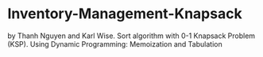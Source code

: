 # Inventory-Management-Knapsack
by Thanh Nguyen and Karl Wise.
Sort algorithm with 0-1 Knapsack Problem (KSP). Using Dynamic Programming: Memoization and Tabulation 
